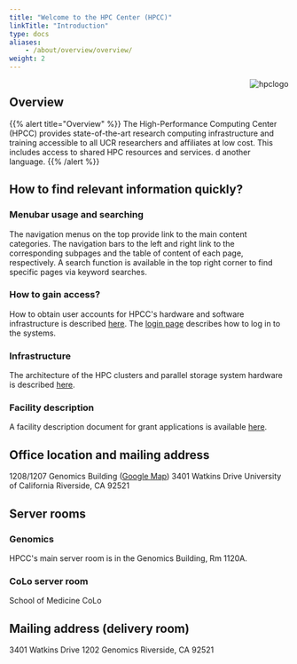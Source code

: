 ```yaml
---
title: "Welcome to the HPC Center (HPCC)"
linkTitle: "Introduction"
type: docs
aliases:
    - /about/overview/overview/
weight: 2
---
```


<img align="right" title="hpclogo" src="/img/background_small.jpg"><img/>

## Overview

{{% alert title="Overview" %}}
The High-Performance Computing Center (HPCC) provides state-of-the-art research computing
infrastructure and training accessible to all UCR researchers and affiliates at low cost. This
includes access to shared HPC resources and services. 
d another language.
{{% /alert %}}

## How to find relevant information quickly?

### Menubar usage and searching

The navigation menus on the top provide link to the main content categories.
The navigation bars to the left and right link to the corresponding subpages and
the table of content of each page, respectively. A search function is available in 
the top right corner to find specific pages via keyword searches.

### How to gain access?

How to obtain user accounts for HPCC's hardware and software infrastructure is described [here](https://hpcc.ucr.edu/about/overview/access/).
The [login page](https://hpcc.ucr.edu/manuals/access/login/) describes how to log in to the systems.

### Infrastructure 

The architecture of the HPC clusters and parallel storage system hardware is described [here](https://hpcc.ucr.edu/about/hardware/overview/).

### Facility description 

A facility description document for grant applications is available [here](https://goo.gl/43eOwQ).




## Office location and mailing address

1208/1207 Genomics Building ([Google Map](https://goo.gl/OVKyxv))
3401 Watkins Drive
University of California
Riverside, CA 92521

## Server rooms

### Genomics

HPCC's main server room is in the Genomics Building, Rm 1120A.

### CoLo server room

School of Medicine CoLo


## Mailing address (delivery room)

3401 Watkins Drive
1202 Genomics
Riverside, CA 92521

